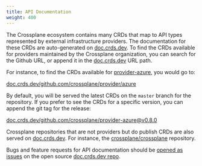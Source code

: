 ```yaml
---
title: API Documentation
weight: 400
---
```




The Crossplane ecosystem contains many CRDs that map to API types represented by
external infrastructure providers. The documentation for these CRDs are
auto-generated on [doc.crds.dev]. To find the CRDs available for providers
maintained by the Crossplane organization, you can search for the Github URL, or
append it in the [doc.crds.dev] URL path.

For instance, to find the CRDs available for [provider-azure], you would go to:

[doc.crds.dev/github.com/crossplane/provider/azure]

By default, you will be served the latest CRDs on the `master` branch for the
repository. If you prefer to see the CRDs for a specific version, you can append
the git tag for the release:

[doc.crds.dev/github.com/crossplane/provider-azure@v0.8.0]

Crossplane repositories that are not providers but do publish CRDs are also
served on [doc.crds.dev]. For instance, the [crossplane/crossplane] repository.

Bugs and feature requests for API documentation should be [opened as issues] on
the open source [doc.crds.dev repo].

<!-- Named Links -->

[doc.crds.dev]: https://doc.crds.dev/
[provider-azure]: https://github.com/crossplane/provider-azure
[doc.crds.dev/github.com/crossplane/provider/azure]: https://doc.crds.dev/github.com/crossplane/provider-azure
[doc.crds.dev/github.com/crossplane/provider-azure@v0.8.0]: https://doc.crds.dev/github.com/crossplane/provider-azure@v0.8.0
[crossplane/crossplane]: https://doc.crds.dev/github.com/crossplane/crossplane
[opened as issues]: https://github.com/crdsdev/doc/issues/new
[doc.crds.dev repo]: https://github.com/crdsdev/doc
